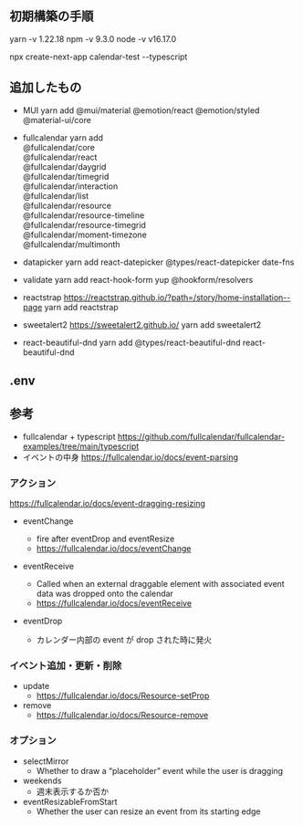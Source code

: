 ## 初期構築の手順

yarn -v
1.22.18
npm -v
9.3.0
node -v
v16.17.0

npx create-next-app calendar-test --typescript

## 追加したもの

- MUI
  yarn add @mui/material @emotion/react @emotion/styled @material-ui/core

- fullcalendar
  yarn add \
   @fullcalendar/core \
   @fullcalendar/react \
   @fullcalendar/daygrid \
   @fullcalendar/timegrid \
   @fullcalendar/interaction \
   @fullcalendar/list \
   @fullcalendar/resource \
   @fullcalendar/resource-timeline \
   @fullcalendar/resource-timegrid \
   @fullcalendar/moment-timezone \
   @fullcalendar/multimonth

- datapicker
  yarn add react-datepicker @types/react-datepicker date-fns

- validate
  yarn add react-hook-form yup @hookform/resolvers

- reactstrap
  https://reactstrap.github.io/?path=/story/home-installation--page
  yarn add reactstrap

- sweetalert2
  https://sweetalert2.github.io/
  yarn add sweetalert2

- react-beautiful-dnd
  yarn add @types/react-beautiful-dnd react-beautiful-dnd

## .env

## 参考

- fullcalendar + typescript
  https://github.com/fullcalendar/fullcalendar-examples/tree/main/typescript
- イベントの中身
  https://fullcalendar.io/docs/event-parsing

### アクション

https://fullcalendar.io/docs/event-dragging-resizing

- eventChange

  - fire after eventDrop and eventResize
  - https://fullcalendar.io/docs/eventChange

- eventReceive

  - Called when an external draggable element with associated event data was dropped onto the calendar
  - https://fullcalendar.io/docs/eventReceive

- eventDrop
  - カレンダー内部の event が drop された時に発火

### イベント追加・更新・削除

- update
  - https://fullcalendar.io/docs/Resource-setProp
- remove
  - https://fullcalendar.io/docs/Resource-remove

### オプション

- selectMirror
  - Whether to draw a “placeholder” event while the user is dragging
- weekends
  - 週末表示するか否か
- eventResizableFromStart
  - Whether the user can resize an event from its starting edge

